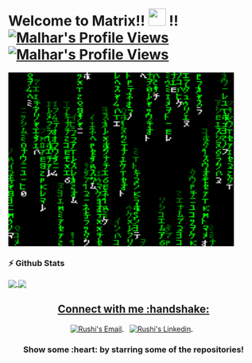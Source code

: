 <!--Header-->
<h1>Welcome to Matrix!! <img src="https://i.gifer.com/origin/0c/0c71e4577721c09ecca15af4f273e4d0_w200.gif" width="35px" height="35px" > !!
<a href="#">
  <img alt="Malhar's Profile Views" src="https://komarev.com/ghpvc/?username=RushiChandalia&color=blue" />
</a>
<a href="https://github.com/Malhar99?tab=followers">
  <img alt="Malhar's Profile Views" src="https://img.shields.io/github/followers/Malhar99.svg?style=flat&label=Follow" />
</a>
</h1>

<!--Mid GIF-->
</hr>
<img align="center" src="https://github.com/Malhar99/Malhar99/blob/master/imgs/giphy.gif"  width= "90%" height = "350px"/>
</hr>
</br>

### :zap: Github Stats

<p align="left">
<a href="https://github.com/Malhar99">
  <img align="center" height="180px" src="https://github-readme-stats.anuraghazra1.vercel.app/api?username=malhar99&layout=compact&show_icons=true&theme=tokyonight&line_height=27&title_color=FFFFFF"
</a>
<a href="https://github.com/Malhar99">
  <img align="center" height="180px" src="https://github-readme-stats.vercel.app/api/top-langs/?username=malhar99&layout=compact&&show_icons=true&theme=tokyonight&line_height=27&title_color=FFFFFF"
</a>
</p>


<!--Social-->
<p align="center">
  <h2 align="center"> Connect with me :handshake:</h2>
</p>
<p align="center">
<a href="mailto:malhartrivedi99@gmail.com" target="_blank">
  <img align="center" alt="Rushi's Email" src="https://img.icons8.com/fluent/48/000000/gmail--v2.png"/>
</a>&nbsp&nbsp
<a href="https://www.linkedin.com/in/malhar-trivedi/" target="_blank">
  <img align="center" alt="Rushi's Linkedin" src="https://img.icons8.com/fluent/48/000000/linkedin.png"/>
</a>&nbsp&nbsp
 
<h3 align="center">Show some :heart: by starring some of the repositories!</h3>

<!--OLD-->
<!--<h3 align="center">Show some <img src="https://media.giphy.com/media/l0K4kWJir91VEoa1W/giphy.gif" width="75px" > by starring some of the repositories!</h3>-->
<!--<img src="https://github-readme-quotes.herokuapp.com/quote?theme=tokyonight" /> -->
